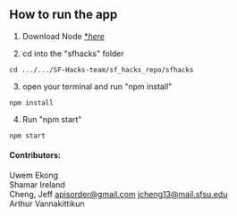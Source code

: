 ## How to run the app

1. Download Node [**here*](https://nodejs.dev/)

2. cd into the "sfhacks" folder
  ```
  cd .../.../SF-Hacks-team/sf_hacks_repo/sfhacks
  ```
3. open your terminal and run "npm install"
  ```
  npm install
  ```

4. Run "npm start"
  ```
  npm start
  ```

#### Contributors:
Uwem Ekong\
Shamar Ireland\
Cheng, Jeff apisorder@gmail.com jcheng13@mail.sfsu.edu\
Arthur Vannakittikun
